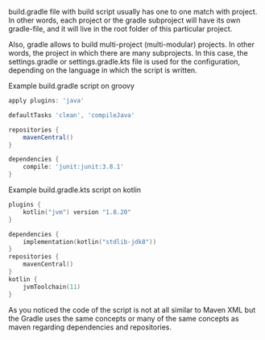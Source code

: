 build.gradle file with build script usually has one to one match with project. In other words, each project
or the gradle subproject will have its own gradle-file, and it will live in the root folder of this particular project.

Also, gradle allows to build multi-project (multi-modular) projects. In other words, the project in which there are many
subprojects. In this case, the settings.gradle or settings.gradle.kts file is used for the configuration, depending on
the language in which the script is written.

Example build.gradle script on groovy

```groovy
apply plugins: 'java'

defaultTasks 'clean', 'compileJava'

repositories {
    mavenCentral()
}

dependencies {
    compile: 'junit:junit:3.8.1'
}
```

Example build.gradle.kts script on kotlin

```kotlin
plugins {
    kotlin("jvm") version "1.8.20"
}

dependencies {
    implementation(kotlin("stdlib-jdk8"))
}
repositories {
    mavenCentral()
}
kotlin {
    jvmToolchain(11)
}
```

As you noticed the code of the script is not at all similar to Maven XML but the Gradle uses the same concepts or many
of the same concepts as maven regarding dependencies and repositories.
